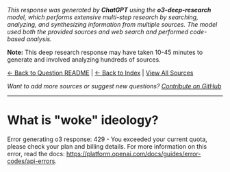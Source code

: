 <!-- 
Generated by: chatgpt
Model: o3-deep-research
Prompt type: sources
Tools enabled: True
Generated at: 2025-07-25T23:10:09.416513
Research model: Deep research with web search and code analysis
-->

*This response was generated by **ChatGPT** using the **o3-deep-research** model, which performs extensive multi-step research by searching, analyzing, and synthesizing information from multiple sources. The model used both the provided sources and web search and performed code-based analysis.*

**Note:** This deep research response may have taken 10-45 minutes to generate and involved analyzing hundreds of sources.

[← Back to Question README](README.md) | [← Back to Index](../README.md) | [View All Sources](../allsources.md)

*Want to add more sources or suggest new questions? [Contribute on GitHub](https://github.com/justinwest/SuggestedSources)*

---

# What is "woke" ideology?

Error generating o3 response: 429 - You exceeded your current quota, please check your plan and billing details. For more information on this error, read the docs: https://platform.openai.com/docs/guides/error-codes/api-errors.